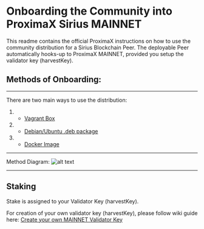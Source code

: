 # Onboarding the Community into ProximaX Sirius MAINNET

This readme contains the official ProximaX instructions on how to use the community distribution for a Sirius Blockchain Peer.  The deployable Peer automatically hooks-up to ProximaX MAINNET, provided you setup the validator key (harvestKey).



## Methods of Onboarding:
---

There are two main ways to use the distribution:
1. - [Vagrant Box](https://github.com/proximax-storage/community-onboarding/tree/master/vagrant-method)
2. - [Debian/Ubuntu .deb package](https://github.com/proximax-storage/community-onboarding/tree/master/debian-package-method)
3. - [Docker Image](https://github.com/proximax-storage/community-onboarding/tree/master/docker-method)


---

Method Diagram: 
![alt text](https://github.com/proximax-storage/community-onboarding/blob/master/images/onb-methods1xx.jpg?raw=true "dont worry about the docker image... it's coming...")


---

## Staking
Stake is assigned to your Validator Key (harvestKey).

For creation of your own validator key (harvestKey), please follow wiki guide here:  [Create your own MAINNET Validator Key](https://github.com/proximax-storage/community-sirius-chain-onboarding/wiki/Create-your-MAINNET-Validator-Key-(harvestKey)-using-the-ProximaX-WALLET)
